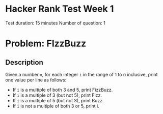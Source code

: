 # Hacker Rank Test Week 1

Test duration: 15 minutes
Number of question: 1

# Problem: FIzzBuzz

## Description

Given a number `n`, for each integer `i` in the range of 1 to n inclusive,
print one value per line as follows:

- If `i` is a multiple of both 3 and 5, print FizzBuzz.
- If `i` is a multiple of 3 (but not 5), print Fizz.
- If `i` is a multiple of 5 (but not 3), print Buzz.
- If `i` is not a multiple of both 3 or 5, print i.
